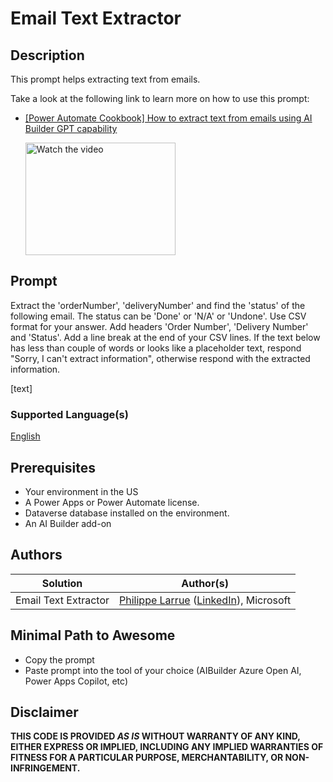 # Email Text Extractor

## Description

This prompt helps extracting text from emails. 

Take a look at the following link to learn more on how to use this prompt:
* [[Power Automate Cookbook] How to extract text from emails using AI Builder GPT capability](https://powerusers.microsoft.com/t5/Power-Automate-Cookbook/How-to-extract-text-from-emails-using-AI-Builder-GPT-capability/td-p/2199362)

  <a href="http://www.youtube.com/watch?feature=player_embedded&v=UchRykL7me8" target="_blank">
  <img src="http://img.youtube.com/vi/UchRykL7me8/mqdefault.jpg" alt="Watch the video" width="240" height="180" />
  </a>

## Prompt

Extract the 'orderNumber', 'deliveryNumber' and find the 'status' of the following email.
The status can be 'Done' or 'N/A' or 'Undone'.
Use CSV format for your answer.
Add headers 'Order Number', 'Delivery Number' and 'Status'.
Add a line break at the end of your CSV lines. 
If the text below has less than couple of words or looks like a placeholder text, respond "Sorry, I can't extract information", otherwise respond with the extracted information.
 
[text]

### Supported Language(s)

[English](./en-us/prompt.md)

## Prerequisites

* Your environment in the US
* A Power Apps or Power Automate license.
* Dataverse database installed on the environment.
* An AI Builder add-on

## Authors

Solution|Author(s)
--------|---------
Email Text Extractor | [Philippe Larrue](https://github.com/Phil-cmd) ([LinkedIn](https://www.linkedin.com/in/philippe-larrue-2946942/)), Microsoft

## Minimal Path to Awesome

* Copy the prompt
* Paste prompt into the tool of your choice (AIBuilder Azure Open AI, Power Apps Copilot, etc)

## Disclaimer

**THIS CODE IS PROVIDED *AS IS* WITHOUT WARRANTY OF ANY KIND, EITHER EXPRESS OR IMPLIED, INCLUDING ANY IMPLIED WARRANTIES OF FITNESS FOR A PARTICULAR PURPOSE, MERCHANTABILITY, OR NON-INFRINGEMENT.**

